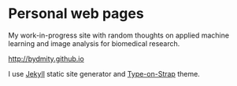 # Personal web pages
My work-in-progress site with random thoughts on applied machine learning and image analysis for biomedical research.

http://bydmity.github.io

I use [Jekyll](https://jekyllrb.com/) static site generator and [Type-on-Strap](https://github.com/Sylhare/Type-on-Strap) theme. 
